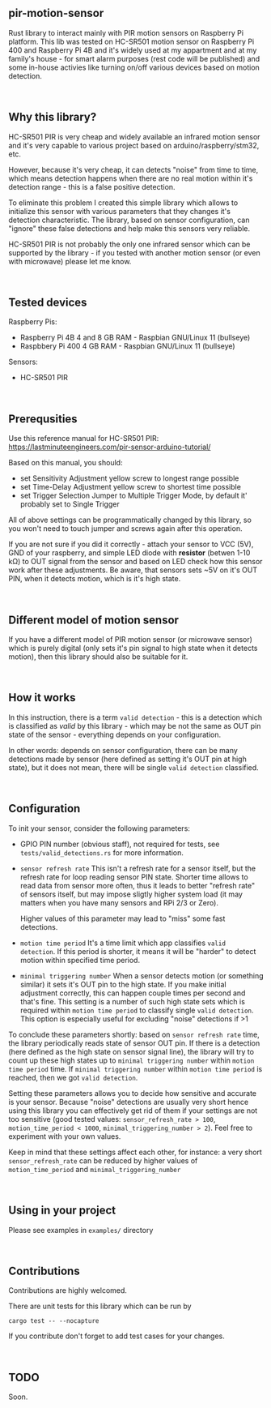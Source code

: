 ## pir-motion-sensor

Rust library to interact mainly with PIR motion sensors on Raspberry Pi platform. This lib was tested on HC-SR501 motion sensor on Raspberry Pi 400 and Raspberry Pi 4B and it's widely used at my appartment and at my family's house - for smart alarm purposes (rest code will be published) and some in-house activies like turning on/off various devices based on motion detection.

&nbsp;

## Why this library?

HC-SR501 PIR is very cheap and widely available an infrared motion sensor and it's very capable to various project based on arduino/raspberry/stm32, etc. 

However, because it's very cheap, it can detects "noise" from time to time, which means detection happens when there are no real motion within it's detection range - this is a false positive detection.

To eliminate this problem I created this simple library which allows to initialize this sensor with various parameters that they changes it's detection characteristic. The library, based on sensor configuration, can "ignore" these false detections and help make this sensors very reliable.

HC-SR501 PIR is not probably the only one infrared sensor which can be supported by the library - if you tested with another motion sensor (or even with microwave) please let me know.

&nbsp;

## Tested devices

Raspberry Pis:
- Raspberry Pi 4B 4 and 8 GB RAM - Raspbian GNU/Linux 11 (bullseye)
- Raspbbery Pi 400 4 GB RAM - Raspbian GNU/Linux 11 (bullseye)

Sensors:

- HC-SR501 PIR

&nbsp;

## Prerequsities

Use this reference manual for HC-SR501 PIR: https://lastminuteengineers.com/pir-sensor-arduino-tutorial/

Based on this manual, you should:

- set Sensitivity Adjustment yellow screw to longest range possible
- set Time-Delay Adjustment yellow screw to shortest time possible
- set Trigger Selection Jumper to Multiple Trigger Mode, by default it' probably set to Single Trigger

All of above settings can be programmatically changed by this library, so you won't need to touch jumper and screws again after this operation.

If you are not sure if you did it correctly - attach your sensor to VCC (5V), GND of your raspberry, and simple LED diode with **resistor** (betwen 1-10 kΩ) to OUT signal from the sensor and based on LED check how this sensor work after these adjustments. Be aware, that sensors sets ~5V on it's OUT PIN, when it detects motion, which is it's high state.

&nbsp;

## Different model of motion sensor

If you have a different model of PIR motion sensor (or microwave sensor) which is purely digital (only sets it's pin signal to high state when it detects motion), then this library should also be suitable for it.

&nbsp;

## How it works

In this instruction, there is a term `valid detection` - this is a detection which is classified as *valid* by this library - which may be not the same as OUT pin state of the sensor - everything depends on your configuration.

In other words: depends on sensor configuration, there can be many detections made by sensor (here defined as setting it's OUT pin at high state), but it does not mean, there will be single `valid detection` classified.



&nbsp;

## Configuration

To init your sensor, consider the following parameters:

- GPIO PIN number (obvious staff), not required for tests, see `tests/valid_detections.rs` for more information.

- `sensor refresh rate`
  This isn't a refresh rate for a sensor itself, but the refresh rate for loop reading sensor PIN state. Shorter time allows
  to read data from sensor more often, thus it leads to better "refresh rate" of sensors itself, but may impose sligtly higher system load (it may matters when you have many sensors and RPi 2/3 or Zero).

  Higher values of this parameter may lead to "miss" some fast detections.

- `motion time period`
  It's a time limit which app classifies `valid detection`. If this period is shorter, it means it will be "harder" to detect motion
  within specified time period. 

- `minimal triggering number`
  When a sensor detects motion (or something similar) it sets it's OUT pin to the high state. If you make initial adjustment correctly, this can happen couple times per second and that's fine. This setting is a number of such high state sets which is required within `motion time period` to classify single `valid detection`. This option is especially useful for excluding "noise" detections if >1

To conclude these parameters shortly: based on `sensor refresh rate` time, the library periodically reads state of sensor OUT pin. If there is a detection (here defined as the high state on sensor signal line), the library will try to count up these high states up to `minimal triggering number` within `motion time period` time. If `minimal triggering number` within `motion time period` is reached, then we got `valid detection`.

Setting these parameters allows you to decide how sensitive and accurate is your sensor. Because "noise" detections are usually very short hence using this library you can effectively get rid of them if your settings are not too sensitive (good tested values: `sensor_refresh_rate > 100`, `motion_time_period < 1000`, `minimal_triggering_number > 2`). Feel free to experiment with your own
values.

Keep in mind that these settings affect each other, for instance: a very short `sensor_refresh_rate` can be reduced by higher values of `motion_time_period` and `minimal_triggering_number`

&nbsp;
## Using in your project

Please see examples in `examples/` directory

&nbsp;
## Contributions

Contributions are highly welcomed. 

There are unit tests for this library which can be run by 

`cargo test -- --nocapture`

If you contribute don't forget to add test cases for your changes.

&nbsp;
## TODO

Soon.
